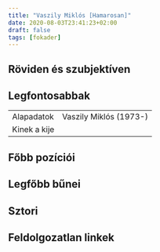 ```yaml
---
title: "Vaszily Miklós [Hamarosan]"
date: 2020-08-03T23:41:23+02:00
draft: false
tags: [fokader]
---
```


## Röviden és szubjektíven



## Legfontosabbak

|                           |                                                                    |
| :---                      | :----                                                              |
| Alapadatok                | Vaszily Miklós (1973-)                                             |
| Kinek a kije              |                                                                    |

## Főbb pozíciói


## Legfőbb bűnei



## Sztori

## Feldolgozatlan linkek
